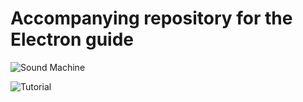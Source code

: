 # Accompanying repository for the Electron guide

![Sound Machine](https://rawgithub.com/bojzi/sound-machine/master/sketch/sound-machine.png)

![Tutorial](https://medium.com/developers-writing/building-a-desktop-application-with-electron-204203eeb658)
